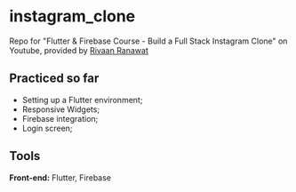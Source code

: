 # instagram_clone

Repo for "Flutter & Firebase Course - Build a Full Stack Instagram Clone" on Youtube, provided by [Rivaan Ranawat](https://github.com/RivaanRanawat/)

## Practiced so far

- Setting up a Flutter environment;
- Responsive Widgets;
- Firebase integration;
- Login screen;

## Tools

**Front-end:** Flutter, Firebase
